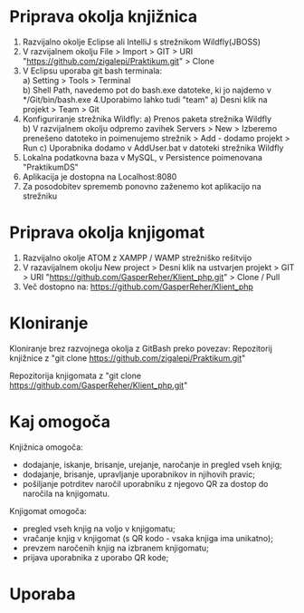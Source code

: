 # Priprava okolja knjižnica
1. Razvijalno okolje Eclipse ali IntelliJ s strežnikom Wildfly(JBOSS)
2. V razvijalnem okolju File > Import > GIT > URI "https://github.com/zigalepi/Praktikum.git" > Clone
3. V Eclipsu uporaba git bash terminala:  
a) Setting > Tools > Terminal   
b) Shell Path, navedemo pot do bash.exe datoteke, ki jo najdemo v */Git/bin/bash.exe
4.Uporabimo lahko tudi "team"
a) Desni klik na projekt > Team > Git
5. Konfiguriranje strežnika Wildfly:
a) Prenos paketa strežnika Wildfly  
b) V razvijalnem okolju odpremo zavihek Servers > New > Izberemo prenešeno datoteko in poimenujemo strežnik > Add - dodamo projekt > Run 
c) Uporabnika dodamo v AddUser.bat v datoteki strežnika Wildfly   
6. Lokalna podatkovna baza v MySQL, v Persistence poimenovana "PraktikumDS"
7. Aplikacija je dostopna na Localhost:8080
8. Za posodobitev sprememb ponovno zaženemo kot aplikacijo na strežniku

# Priprava okolja knjigomat
1. Razvijalno okolje ATOM z XAMPP / WAMP strežniško rešitvijo
2. V razavijalnem okolju New project > Desni klik na ustvarjen projekt > GIT > URI "https://github.com/GasperReher/Klient_php.git" > Clone / Pull
3. Več dostopno na: https://github.com/GasperReher/Klient_php

# Kloniranje
Kloniranje brez razvojnega okolja z GitBash preko povezav:
Repozitorij knjižnice z "git clone https://github.com/zigalepi/Praktikum.git"

Repozitorija knjigomata z "git clone https://github.com/GasperReher/Klient_php.git"

# Kaj omogoča
Knjižnica omogoča:
- dodajanje, iskanje, brisanje, urejanje, naročanje in pregled vseh knjig;
- dodajanje, brisanje, upravljanje uporabnikov in njihovih pravic;
- pošiljanje potrditev naročil uporabniku z njegovo QR za dostop do naročila na knjigomatu.

Knjigomat omogoča:
- pregled vseh knjig na voljo v knjigomatu;
- vračanje knjig v knjigomat (s QR kodo - vsaka knjiga ima unikatno);
- prevzem naročenih knjig na izbranem knjigomatu;
- prijava uporabnika z uporabo QR kode;

# Uporaba
